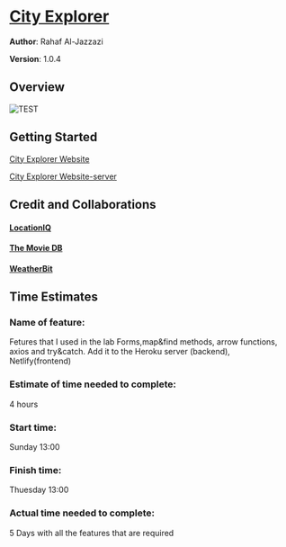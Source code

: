 # [City Explorer](https://61106121a0112c424521b231--city-exploror-rahaf.netlify.app/)

**Author**: Rahaf Al-Jazzazi

**Version**: 1.0.4

## Overview
<!-- Provide a high level overview of what this application is and why you are building it, beyond the fact that it's an assignment for this class. (i.e. What's your problem domain?) -->
![TEST](images/api.PNG)


## Getting Started
<!-- What are the steps that a user must take in order to build this app on their own machine and get it running? -->
[City Explorer Website](https://610bba0d47fe6cc73b49c564--city-exploror-rahaf.netlify.app/)

[City Explorer Website-server](https://git.heroku.com/city-explorer-ra.git)

## Credit and Collaborations
<!-- Give credit (and a link) to other people or resources that helped you build this application. -->
#### [LocationIQ](https://locationiq.com/)
#### [The Movie DB](https://www.themoviedb.org/)
#### [WeatherBit](weatherbit.io)

## Time Estimates

### Name of feature:
Fetures that I used in the lab Forms,map&find methods, arrow functions, axios and try&catch.
Add it to the Heroku server (backend), Netlify(frontend)


### Estimate of time needed to complete:
4 hours

### Start time: 
Sunday 13:00
### Finish time: 
Thuesday 13:00 
### Actual time needed to complete:
5 Days with all the features that are required